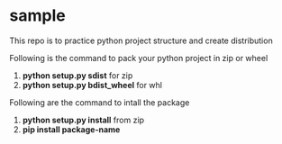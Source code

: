 # sample
This repo is to practice python project structure and create distribution

Following is the command to pack your python project in zip or wheel
1. **python setup.py sdist** for zip
2. **python setup.py bdist_wheel** for whl

Following are the command to intall the package
1. **python setup.py install** from zip
2. **pip install package-name**
